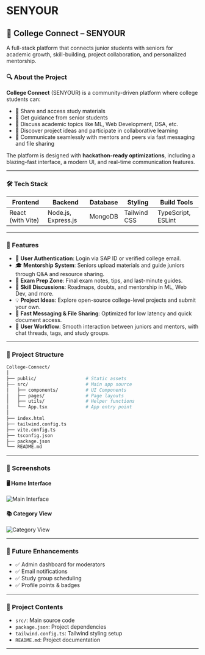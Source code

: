 # SENYOUR
## 🏫 College Connect – SENYOUR

A full-stack platform that connects junior students with seniors for academic growth, skill-building, project collaboration, and personalized mentorship.


### 🔍 **About the Project**

**College Connect** (SENYOUR) is a community-driven platform where college students can:

* 📘 Share and access study materials
* 🧠 Get guidance from senior students
* 💬 Discuss academic topics like ML, Web Development, DSA, etc.
* 🚀 Discover project ideas and participate in collaborative learning
* 📨 Communicate seamlessly with mentors and peers via fast messaging and file sharing

The platform is designed with **hackathon-ready optimizations**, including a blazing-fast interface, a modern UI, and real-time communication features.

---

### 🛠️ Tech Stack

| Frontend          | Backend             | Database | Styling      | Build Tools        |
| ----------------- | ------------------- | -------- | ------------ | ------------------ |
| React (with Vite) | Node.js, Express.js | MongoDB  | Tailwind CSS | TypeScript, ESLint |

---

### 🚀 Features

* 🔐 **User Authentication**: Login via SAP ID or verified college email.
* 🎓 **Mentorship System**: Seniors upload materials and guide juniors through Q\&A and resource sharing.
* 🧾 **Exam Prep Zone**: Final exam notes, tips, and last-minute guides.
* 💬 **Skill Discussions**: Roadmaps, doubts, and mentorship in ML, Web Dev, and more.
* 💡 **Project Ideas**: Explore open-source college-level projects and submit your own.
* 📎 **Fast Messaging & File Sharing**: Optimized for low latency and quick document access.
* 🧭 **User Workflow**: Smooth interaction between juniors and mentors, with chat threads, tags, and study groups.

---

### 📁 Project Structure

```bash
College-Connect/
│
├── public/                  # Static assets
├── src/                     # Main app source
│   ├── components/          # UI Components
│   ├── pages/               # Page layouts
│   ├── utils/               # Helper functions
│   └── App.tsx              # App entry point
│
├── index.html
├── tailwind.config.ts
├── vite.config.ts
├── tsconfig.json
├── package.json
└── README.md
```

---

### 📸 Screenshots

#### 🖥️ Home Interface

![Main Interface](./screenshots/main_interface.png)

#### 📚 Category View

![Category View](./screenshots/category_view.png)

---

### 📌 Future Enhancements

* ✅ Admin dashboard for moderators
* ✅ Email notifications
* ✅ Study group scheduling
* ✅ Profile points & badges

---

### 📂 Project Contents

* `src/`: Main source code
* `package.json`: Project dependencies
* `tailwind.config.ts`: Tailwind styling setup
* `README.md`: Project documentation

---

